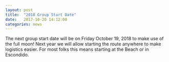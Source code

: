 ```yaml
---
layout: post
title:  "2018 Group Start Date"
date:   2017-10-20 14:12:00
categories: news
---
```


The next group start date will be on Friday October 19, 2018 to make use of the full moon! Next year we will allow starting 
the route anywhere to make logistics easier. For most folks this means starting at the Beach or in Escondido.
